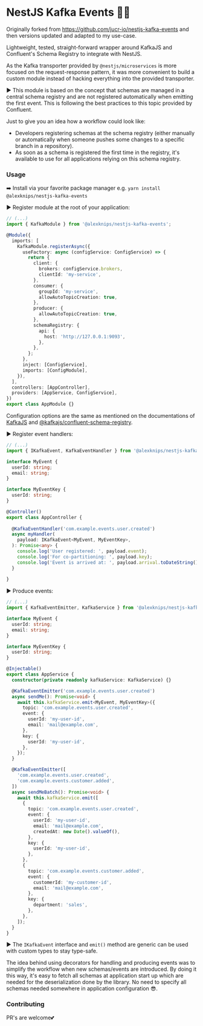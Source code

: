 # NestJS Kafka Events 🏄‍♀️
Originally forked from https://github.com/jucr-io/nestjs-kafka-events
and then versions updated and adapted to my use-case.

Lightweight, tested, straight-forward wrapper around KafkaJS and Confluent's Schema Registry
to integrate with NestJS.

As the Kafka transporter provided by `@nestjs/microservices` is more focused on the request-response pattern, 
it was more convenient to build a custom module instead of hacking everything into the provided transporter.

▶️ This module is based on the concept that schemas are managed in a central schema registry and are not registered
automatically when emitting the first event. This is following the best practices to this topic provided by Confluent.

Just to give you an idea how a workflow could look like:

- Developers registering schemas at the schema registry (either manually or automatically when someone
  pushes some changes to a specific branch in a repository).
- As soon as a schema is registered the first time in the registry, it's available to use for all applications
  relying on this schema registry.

### Usage
➡️ Install via your favorite package manager e.g. `yarn install @alexknips/nestjs-kafka-events`

▶️ Register module at the root of your application:

```typescript
// (...)
import { KafkaModule } from '@alexknips/nestjs-kafka-events';

@Module({
  imports: [
    KafkaModule.registerAsync({
      useFactory: async (configService: ConfigService) => {
        return {
          client: {
            brokers: configService.brokers,
            clientId: 'my-service',
          },
          consumer: {
            groupId: 'my-service',
            allowAutoTopicCreation: true,
          },
          producer: {
            allowAutoTopicCreation: true,
          },
          schemaRegistry: {
            api: {
              host: 'http://127.0.0.1:9093',
            },
          },
        };
      },
      inject: [ConfigService],
      imports: [ConfigModule],
    }),
  ],
  controllers: [AppController],
  providers: [AppService, ConfigService],
})
export class AppModule {}
```
Configuration options are the same as mentioned on the documentations of [KafkaJS](https://kafka.js.org/docs/configuration)
and [@kafkajs/confluent-schema-registry](https://kafkajs.github.io/confluent-schema-registry/).


▶️ Register event handlers:

```typescript
// (...)
import { IKafkaEvent, KafkaEventHandler } from '@alexknips/nestjs-kafka-events';

interface MyEvent {
  userId: string;
  email: string;
}

interface MyEventKey {
  userId: string;
}

@Controller()
export class AppController {
  
  @KafkaEventHandler('com.example.events.user.created')
  async myHandler(
    payload: IKafkaEvent<MyEvent, MyEventKey>,
  ): Promise<any> {
    console.log('User registered: ', payload.event);
    console.log('For co-partitioning: ', payload.key);
    console.log('Event is arrived at: ', payload.arrival.toDateString());
  }
  
}
```

▶️ Produce events:
```typescript
// (...)
import { KafkaEventEmitter, KafkaService } from '@alexknips/nestjs-kafka-events';

interface MyEvent {
  userId: string;
  email: string;
}

interface MyEventKey {
  userId: string;
}

@Injectable()
export class AppService {
  constructor(private readonly kafkaService: KafkaService) {}

  @KafkaEventEmitter('com.example.events.user.created')
  async sendMe(): Promise<void> {
    await this.kafkaService.emit<MyEvent, MyEventKey>({
      topic: 'com.example.events.user.created',
      event: {
        userId: 'my-user-id',
        email: 'mail@example.com',
      },
      key: {
        userId: 'my-user-id',
      },
    });
  }

  @KafkaEventEmitter([
    'com.example.events.user.created',
    'com.example.events.customer.added',
  ])
  async sendMeBatch(): Promise<void> {
    await this.kafkaService.emit([
      {
        topic: 'com.example.events.user.created',
        event: {
          userId: 'my-user-id',
          email: 'mail@example.com',
          createdAt: new Date().valueOf(),
        },
        key: {
          userId: 'my-user-id',
        },
      },
      {
        topic: 'com.example.events.customer.added',
        event: {
          customerId: 'my-customer-id',
          email: 'mail@example.com',
        },
        key: {
          department: 'sales',
        },
      },
    ]);
  }
}
```

▶️ The `IKafkaEvent` interface and `emit()` method are generic can be used with custom types to stay type-safe.

The idea behind using decorators for handling and producing events was to simplify the workflow when new schemas/events
are introduced. By doing it this way, it's easy to fetch all schemas at application start up which are needed for the
deserialization done by the library.
No need to specify all schemas needed somewhere in application configuration 😎.

### Contributing
PR's are welcome💕

